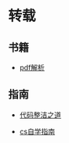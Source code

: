 # 转载

## 书籍

* [pdf解析](Guides/PDF-Explained-master/README.md)

## 指南

* [代码整洁之道](Guides/Clean-Code-Notes-master/README.md)

* [cs自学指南](https://csdiy.wiki/)